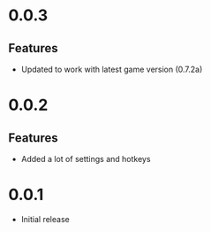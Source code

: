 ﻿# 0.0.3
## Features
- Updated to work with latest game version (0.7.2a)

# 0.0.2
## Features
- Added a lot of settings and hotkeys

# 0.0.1
- Initial release